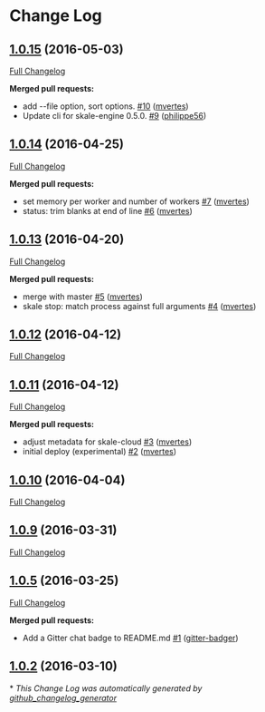 # Change Log

## [1.0.15](https://github.com/skale-me/skale-cli/tree/1.0.15) (2016-05-03)
[Full Changelog](https://github.com/skale-me/skale-cli/compare/1.0.14...1.0.15)

**Merged pull requests:**

- add --file option, sort options. [\#10](https://github.com/skale-me/skale-cli/pull/10) ([mvertes](https://github.com/mvertes))
- Update cli for skale-engine 0.5.0. [\#9](https://github.com/skale-me/skale-cli/pull/9) ([philippe56](https://github.com/philippe56))

## [1.0.14](https://github.com/skale-me/skale-cli/tree/1.0.14) (2016-04-25)
[Full Changelog](https://github.com/skale-me/skale-cli/compare/1.0.13...1.0.14)

**Merged pull requests:**

- set memory per worker and number of workers [\#7](https://github.com/skale-me/skale-cli/pull/7) ([mvertes](https://github.com/mvertes))
- status: trim blanks at end of line [\#6](https://github.com/skale-me/skale-cli/pull/6) ([mvertes](https://github.com/mvertes))

## [1.0.13](https://github.com/skale-me/skale-cli/tree/1.0.13) (2016-04-20)
[Full Changelog](https://github.com/skale-me/skale-cli/compare/1.0.12...1.0.13)

**Merged pull requests:**

- merge with master [\#5](https://github.com/skale-me/skale-cli/pull/5) ([mvertes](https://github.com/mvertes))
- skale stop: match process against full arguments [\#4](https://github.com/skale-me/skale-cli/pull/4) ([mvertes](https://github.com/mvertes))

## [1.0.12](https://github.com/skale-me/skale-cli/tree/1.0.12) (2016-04-12)
[Full Changelog](https://github.com/skale-me/skale-cli/compare/1.0.11...1.0.12)

## [1.0.11](https://github.com/skale-me/skale-cli/tree/1.0.11) (2016-04-12)
[Full Changelog](https://github.com/skale-me/skale-cli/compare/1.0.10...1.0.11)

**Merged pull requests:**

- adjust metadata for skale-cloud [\#3](https://github.com/skale-me/skale-cli/pull/3) ([mvertes](https://github.com/mvertes))
- initial deploy \(experimental\) [\#2](https://github.com/skale-me/skale-cli/pull/2) ([mvertes](https://github.com/mvertes))

## [1.0.10](https://github.com/skale-me/skale-cli/tree/1.0.10) (2016-04-04)
[Full Changelog](https://github.com/skale-me/skale-cli/compare/1.0.9...1.0.10)

## [1.0.9](https://github.com/skale-me/skale-cli/tree/1.0.9) (2016-03-31)
[Full Changelog](https://github.com/skale-me/skale-cli/compare/1.0.5...1.0.9)

## [1.0.5](https://github.com/skale-me/skale-cli/tree/1.0.5) (2016-03-25)
[Full Changelog](https://github.com/skale-me/skale-cli/compare/1.0.2...1.0.5)

**Merged pull requests:**

- Add a Gitter chat badge to README.md [\#1](https://github.com/skale-me/skale-cli/pull/1) ([gitter-badger](https://github.com/gitter-badger))

## [1.0.2](https://github.com/skale-me/skale-cli/tree/1.0.2) (2016-03-10)


\* *This Change Log was automatically generated by [github_changelog_generator](https://github.com/skywinder/Github-Changelog-Generator)*